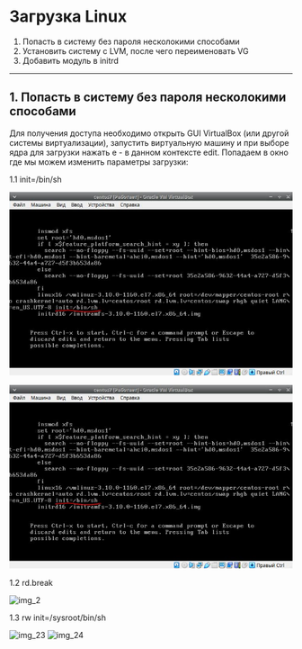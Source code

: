 # Загрузка Linux
1. Попасть в систему без пароля несколокими способами
2. Установить систему с LVM, после чего переименовать VG
3. Добавить модуль в initrd
________________________________________________________________________________
## 1. Попасть в систему без пароля несколокими способами

Для получения доступа необходимо открыть GUI VirtualBox (или другой системы
виртуализации), запустить виртуальную машину и при выборе ядра для загрузки нажать e - в
данном контексте edit. Попадаем в окно где мы можем изменить параметры загрузки:

1.1 init=/bin/sh

![img_1](https://github.com/kureshtar/otus_linux_administrator/blob/main/HomeWork8_boot/images/img1.JPG)

![img_2](https://github.com/kureshtar/otus_linux_administrator/blob/main/HomeWork8_boot/images/img1.JPG)

1.2 rd.break

![img_2](https://github.com/)


1.3 rw init=/sysroot/bin/sh

![img_23](https://github.com/)
![img_24](https://github.com/)
